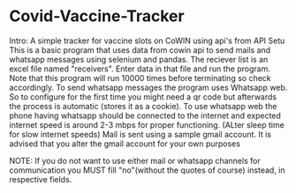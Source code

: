 # Covid-Vaccine-Tracker

Intro:
A simple tracker for vaccine slots on CoWIN using api's from API Setu
This is a basic program that uses data from cowin api to send mails and whatsapp messages using selenium and pandas. The reciever list is an excel file named "receivers". Enter data in that file and run the program. Note that this program will run 10000 times before terminating so check accordingly. To send whatsapp messages the program uses Whatsapp web. So to configure for the first time you might need a qr code but afterwards the process is automatic (stores it as a cookie). To use whatsapp web the phone having whatsapp should be connected to the internet and expected internet speed is around 2-3 mbps for proper functioning.
(ALter sleep time for slow internet speeds)
Mail is sent using a sample gmail account. It is advised that you alter the gmail account for your own purposes

NOTE: If you do not want to use either mail or whatsapp channels for communication you MUST fill "no"(without the quotes of course) instead, in respective fields.

